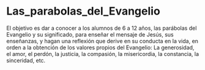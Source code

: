 # Las_parabolas_del_Evangelio
El objetivo es dar a conocer a los alumnos de 6 a 12 años, las parábolas del Evangelio y su significado, para enseñar el mensaje de Jesús,
sus enseñanzas, y hagan una reflexión que derive en su conducta en la vida, en orden a la obtención de los valores propios del Evangelio:
La generosidad, el amor, el perdón, la justicia, la compasión, la misericordia, la constancia, la sinceridad, etc.
